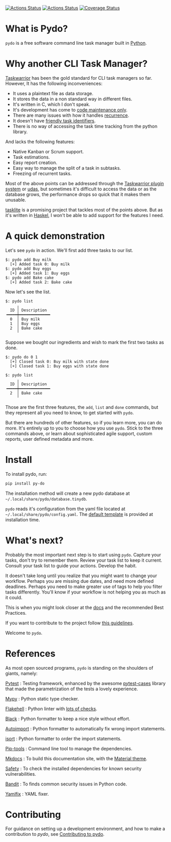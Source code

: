[![Actions Status](https://github.com/lyz-code/pydo/workflows/Tests/badge.svg)](https://github.com/lyz-code/pydo/actions)
[![Actions Status](https://github.com/lyz-code/pydo/workflows/Build/badge.svg)](https://github.com/lyz-code/pydo/actions)
[![Coverage Status](https://coveralls.io/repos/github/lyz-code/pydo/badge.svg?branch=master)](https://coveralls.io/github/lyz-code/pydo?branch=master)

# What is Pydo?

`pydo` is a free software command line task manager built in
[Python](https://en.wikipedia.org/wiki/Python_%28programming_language%29).

# Why another CLI Task Manager?

[Taskwarrior](https://taskwarrior.org/) has been the gold standard for CLI task
managers so far. However, It has the following inconveniences:

* It uses a plaintext file as data storage.
* It stores the data in a non standard way in different files.
* It's written in C, which I don't speak.
* It's development has come to [code maintenance
    only](https://github.com/GothenburgBitFactory/taskwarrior/graphs/code-frequency).
* There are many issues with how it handles
    [recurrence](https://taskwarrior.org/docs/design/recurrence.html).
* It doesn't have [friendly task
    identifiers](https://lyz-code.github.io/pydo/developing/sulids).
* There is no way of accessing the task time tracking from the python library.

And lacks the following features:

* Native Kanban or Scrum support.
* Task estimations.
* Easy report creation.
* Easy way to manage the split of a task in subtasks.
* Freezing of recurrent tasks.

Most of the above points can be addressed through the [Taskwarrior plugin
system](https://taskwarrior.org/docs/3rd-party.html) or
[udas](https://taskwarrior.org/docs/udas.html), but sometimes it's difficult to
access the data or as the database grows, the performance drops so quick that it
makes them unusable.

[tasklite](https://tasklite.org) is a promising project that tackles most of the
points above. But as it's written in
[Haskel](https://en.wikipedia.org/wiki/Haskell_%28programming_language%29),
I won't be able to add support for the features I need.

# A quick demonstration

Let's see `pydo` in action. We'll first add three tasks to our list.

```code
$: pydo add Buy milk
  [+] Added task 0: Buy milk
$: pydo add Buy eggs
  [+] Added task 1: Buy eggs
$: pydo add Bake cake
  [+] Added task 2: Bake cake
```

Now let's see the list.

```code
$: pydo list
     ╷
  ID │ Description
╺━━━━┿━━━━━━━━━━━━━╸
  0  │ Buy milk
  1  │ Buy eggs
  2  │ Bake cake
     ╵
```

Suppose we bought our ingredients and wish to mark the first two tasks as done.

```code
$: pydo do 0 1
  [+] Closed task 0: Buy milk with state done
  [+] Closed task 1: Buy eggs with state done

$: pydo list
     ╷
  ID │ Description
╺━━━━┿━━━━━━━━━━━━━╸
  2  │ Bake cake
     ╵
```

Those are the first three features, the `add`, `list` and `done` commands, but
they represent all you need to know, to get started with `pydo`.

But there are hundreds of other features, so if you learn more, you can do more.
It's entirely up to you to choose how you use `pydo`. Stick to the
three commands above, or learn about sophisticated agile support, custom reports,
user defined metadata and more.

# Install

To install pydo, run:

```bash
pip install py-do
```

The installation method will create a new pydo database at
`~/.local/share/pydo/database.tinydb`.

`pydo` reads it's configuration from the yaml file located at
`~/.local/share/pydo/config.yaml`. The [default
template](https://github.com/lyz-code/pydo/blob/master/assets/config.yaml) is
provided at installation time.

# What's next?

Probably the most important next step is to start using `pydo`.
Capture your tasks, don't try to remember them. Review your task list to keep it
current. Consult your task list to guide your actions. Develop the habit.

It doesn't take long until you realize that you might want to change your
workflow. Perhaps you are missing due dates, and need more defined deadlines.
Perhaps you need to make greater use of tags to help you filter tasks
differently. You'll know if your workflow is not helping you as much as it
could.

This is when you might look closer at the
[docs](https://lyz-code.github.io/pydo) and the recommended Best Practices.

If you want to contribute to the project follow [this
guidelines](https://lyz-code.github.io/pydo/contributing).

Welcome to `pydo`.

# References

As most open sourced programs, `pydo` is standing on the shoulders of
giants, namely:

[Pytest](https://docs.pytest.org/en/latest)
: Testing framework, enhanced by the awesome
    [pytest-cases](https://smarie.github.io/python-pytest-cases/) library that made
    the parametrization of the tests a lovely experience.

[Mypy](https://mypy.readthedocs.io/en/stable/)
: Python static type checker.

[Flakehell](https://github.com/life4/flakehell)
: Python linter with [lots of
    checks](https://lyz-code.github.io/blue-book/devops/flakehell/#plugins).

[Black](https://black.readthedocs.io/en/stable/)
: Python formatter to keep a nice style without effort.

[Autoimport](https://github.com/lyz-code/autoimport)
: Python formatter to automatically fix wrong import statements.

[isort](https://github.com/timothycrosley/isort)
: Python formatter to order the import statements.

[Pip-tools](https://github.com/jazzband/pip-tools)
: Command line tool to manage the dependencies.

[Mkdocs](https://www.mkdocs.org/)
: To build this documentation site, with the
[Material theme](https://squidfunk.github.io/mkdocs-material).

[Safety](https://github.com/pyupio/safety)
: To check the installed dependencies for known security vulnerabilities.

[Bandit](https://bandit.readthedocs.io/en/latest/)
: To finds common security issues in Python code.

[Yamlfix](https://github.com/lyz-code/yamlfix)
: YAML fixer.

# Contributing

For guidance on setting up a development environment, and how to make
a contribution to *pydo*, see [Contributing to
pydo](https://lyz-code.github.io/pydo/contributing).
